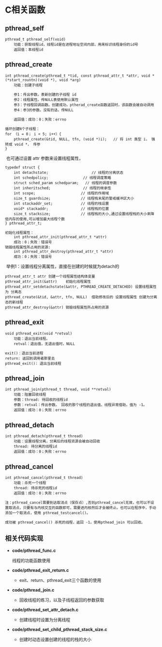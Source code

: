 # **C相关函数**

## **pthread_self**

	pthread_t pthread_self(void)
		功能：获取线程id，线程id是在进程地址空间内部，用来标识线程身份的id号
		返回值：本线程id

## **pthread_create**


	int pthread_create(pthread_t *tid, const pthread_attr_t *attr, void *(*start_rountn)(void *), void *arg)
		功能：创建子线程
	
		参1：传出参数。表新创建的子线程 id
		参2：线程属性。传NULL表使用默认属性
		参3：子线程回调函数。创建成功，ptherad_create函数返回时，该函数会被自动调用
		参4：参3的参数。没有的话，传NULL
	
		返回值：成功：0；失败：errno
	
	循环创建N个子线程：
	for （i = 0； i < 5; i++）{
	    pthread_create(&tid, NULL, tfn, (void *)i);   // 将 int 类型 i， 强转成 void *， 传参
	}

​	也可通过设置 attr 参数来设置线程属性，

```
typedef struct { 
    int detachstate;					// 线程的分离状态
    int schedpolicy;				// 线程调度策略
    struct sched_param schedparam;	 // 线程的调度参数
    int inheritsched;			    // 线程的继承性
    int scope; 					   // 线程的作用域
    size_t guardsize; 			   // 线程栈末尾的警戒缓冲区大小
    int stackaddr_set; 			   // 线程的栈设置
    void* stackaddr; 			   // 线程栈的位置
    size_t stacksize; 			   // 线程栈的大小,通过设置线程栈的大小来降低内存的使用,可以增加最大线程个数
} pthread_attr_t;

初始化线程属性：
	int pthread_attr_init(pthread_attr_t *attr)
	成功：0；失败：错误号
销毁线程属性所占用的资源:
	int pthread_attr_destroy(pthread_attr_t *attr)
	成功：0；失败：错误号	
```

​	举例1：设置线程分离属性，直接在创建的时候就为detach的

````
pthread_attr_t attr	创建一个线程属性结构体变量
pthread_attr_init(&attr)	初始化线程属性
pthread_attr_setdetachstate(&attr, PTHREAD_CREATE_DETACHED)	设置线程属性为 分离态
pthread_create(&tid, &attr, tfn, NULL)	借助修改后的 设置线程属性 创建为分离态的新线程
pthread_attr_destroy(&attr)	销毁线程属性所占用的资源
````

## **pthread_exit**


	void pthread_exit(void *retval)
		功能：退出当前线程。
		retval：退出值，无退出值时，NULL
	
	exit()：退出当前进程
	return: 返回到调用者那里去
	pthread_exit(): 退出当前线程

## **pthread_join**


	int pthread_join(pthread_t thread, void **retval)
		功能：阻塞回收线程
		参数：thread: 待回收的线程id
		参数：retval：传出参数。 回收的那个线程的退出值，线程异常借助，值为 -1。
		返回值：成功：0；失败：errno

## **pthread_detach**

	int pthread_detach(pthread_t thread)
		功能：设置线程分离，分离后的线程资源会被自动回收
		thread: 待分离的线程id
		返回值：成功：0；失败：errno	

## 	**pthread_cancel**

	int pthread_cancel(pthread_t thread)
		功能：杀死一个线程
		thread: 待杀死的线程id
		返回值：成功：0；失败：errno
		
	注：pthread_cancel需要到达取消点（保存点）,否则pthread_cancel无效，也可以不设置取消点，只要有与内核交互的函数即可，需要进内核然后才会被终止。也可以在程序中，手动添加一个取消点，使用 pthread_testcancel()。
	
	成功被 pthread_cancel() 杀死的线程，返回 -1，使用pthead_join 可以回收。



## **相关代码实现**

- **code/pthread_func.c**

  线程的功能函数使用

- **code/pthread_exit_return.c**

  - exit、return、pthread_exit三个函数的使用

- **code/pthread_join.c**

  - 回收线程的练习，以及子线程返回的参数获取

- **code/pthread_set_attr_detach.c**

  - 创建线程时设置为分离线程

- **code/pthread_set_child_pthread_stack_size.c**

  - 创建时动态设置创建的线程的栈的大小

